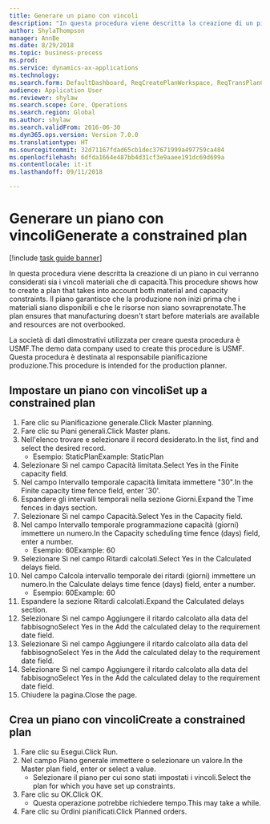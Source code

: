 ```yaml
--- 
title: Generare un piano con vincoli
description: "In questa procedura viene descritta la creazione di un piano in cui verranno considerati sia i vincoli materiali che di capacità."
author: ShylaThompson
manager: AnnBe
ms.date: 8/29/2018
ms.topic: business-process
ms.prod: 
ms.service: dynamics-ax-applications
ms.technology: 
ms.search.form: DefaultDashboard, ReqCreatePlanWorkspace, ReqTransPlanCard, ReqPlanSched
audience: Application User
ms.reviewer: shylaw
ms.search.scope: Core, Operations
ms.search.region: Global
ms.author: shylaw
ms.search.validFrom: 2016-06-30
ms.dyn365.ops.version: Version 7.0.0
ms.translationtype: HT
ms.sourcegitcommit: 32d71167fdad65cb1dec37671999a497759ca484
ms.openlocfilehash: 6dfda1664e487bb4d31cf3e9aaee191dc69d699a
ms.contentlocale: it-it
ms.lasthandoff: 09/11/2018

---
```

# <a name="generate-a-constrained-plan"></a><span data-ttu-id="c5abe-103">Generare un piano con vincoli</span><span class="sxs-lookup"><span data-stu-id="c5abe-103">Generate a constrained plan</span></span>

[!include [task guide banner](../../includes/task-guide-banner.md)]

<span data-ttu-id="c5abe-104">In questa procedura viene descritta la creazione di un piano in cui verranno considerati sia i vincoli materiali che di capacità.</span><span class="sxs-lookup"><span data-stu-id="c5abe-104">This procedure shows how to create a plan that takes into account both material and capacity constraints.</span></span> <span data-ttu-id="c5abe-105">Il piano garantisce che la produzione non inizi prima che i materiali siano disponibili e che le risorse non siano sovraprenotate.</span><span class="sxs-lookup"><span data-stu-id="c5abe-105">The plan ensures that manufacturing doesn't start before materials are available and resources are not overbooked.</span></span> 

<span data-ttu-id="c5abe-106">La società di dati dimostrativi utilizzata per creare questa procedura è USMF.</span><span class="sxs-lookup"><span data-stu-id="c5abe-106">The demo data company used to create this procedure is USMF.</span></span> <span data-ttu-id="c5abe-107">Questa procedura è destinata al responsabile pianificazione produzione.</span><span class="sxs-lookup"><span data-stu-id="c5abe-107">This procedure is intended for the production planner.</span></span>


## <a name="set-up-a-constrained-plan"></a><span data-ttu-id="c5abe-108">Impostare un piano con vincoli</span><span class="sxs-lookup"><span data-stu-id="c5abe-108">Set up a constrained plan</span></span>
1. <span data-ttu-id="c5abe-109">Fare clic su Pianificazione generale.</span><span class="sxs-lookup"><span data-stu-id="c5abe-109">Click Master planning.</span></span>
2. <span data-ttu-id="c5abe-110">Fare clic su Piani generali.</span><span class="sxs-lookup"><span data-stu-id="c5abe-110">Click Master plans.</span></span>
3. <span data-ttu-id="c5abe-111">Nell'elenco trovare e selezionare il record desiderato.</span><span class="sxs-lookup"><span data-stu-id="c5abe-111">In the list, find and select the desired record.</span></span>
    * <span data-ttu-id="c5abe-112">Esempio: StaticPlan</span><span class="sxs-lookup"><span data-stu-id="c5abe-112">Example: StaticPlan</span></span>  
4. <span data-ttu-id="c5abe-113">Selezionare Sì nel campo Capacità limitata.</span><span class="sxs-lookup"><span data-stu-id="c5abe-113">Select Yes in the Finite capacity field.</span></span>
5. <span data-ttu-id="c5abe-114">Nel campo Intervallo temporale capacità limitata immettere "30".</span><span class="sxs-lookup"><span data-stu-id="c5abe-114">In the Finite capacity time fence field, enter '30'.</span></span>
6. <span data-ttu-id="c5abe-115">Espandere gli intervalli temporali nella sezione Giorni.</span><span class="sxs-lookup"><span data-stu-id="c5abe-115">Expand the Time fences in days section.</span></span>
7. <span data-ttu-id="c5abe-116">Selezionare Sì nel campo Capacità.</span><span class="sxs-lookup"><span data-stu-id="c5abe-116">Select Yes in the Capacity field.</span></span>
8. <span data-ttu-id="c5abe-117">Nel campo Intervallo temporale programmazione capacità (giorni) immettere un numero.</span><span class="sxs-lookup"><span data-stu-id="c5abe-117">In the Capacity scheduling time fence (days) field, enter a number.</span></span>
    * <span data-ttu-id="c5abe-118">Esempio: 60</span><span class="sxs-lookup"><span data-stu-id="c5abe-118">Example: 60</span></span>  
9. <span data-ttu-id="c5abe-119">Selezionare Sì nel campo Ritardi calcolati.</span><span class="sxs-lookup"><span data-stu-id="c5abe-119">Select Yes in the Calculated delays field.</span></span>
10. <span data-ttu-id="c5abe-120">Nel campo Calcola intervallo temporale dei ritardi (giorni) immettere un numero.</span><span class="sxs-lookup"><span data-stu-id="c5abe-120">In the Calculate delays time fence (days) field, enter a number.</span></span>
    * <span data-ttu-id="c5abe-121">Esempio: 60</span><span class="sxs-lookup"><span data-stu-id="c5abe-121">Example: 60</span></span>  
11. <span data-ttu-id="c5abe-122">Espandere la sezione Ritardi calcolati.</span><span class="sxs-lookup"><span data-stu-id="c5abe-122">Expand the Calculated delays section.</span></span>
12. <span data-ttu-id="c5abe-123">Selezionare Sì nel campo Aggiungere il ritardo calcolato alla data del fabbisogno</span><span class="sxs-lookup"><span data-stu-id="c5abe-123">Select Yes in the Add the calculated delay to the requirement date field.</span></span>
13. <span data-ttu-id="c5abe-124">Selezionare Sì nel campo Aggiungere il ritardo calcolato alla data del fabbisogno</span><span class="sxs-lookup"><span data-stu-id="c5abe-124">Select Yes in the Add the calculated delay to the requirement date field.</span></span>
14. <span data-ttu-id="c5abe-125">Selezionare Sì nel campo Aggiungere il ritardo calcolato alla data del fabbisogno</span><span class="sxs-lookup"><span data-stu-id="c5abe-125">Select Yes in the Add the calculated delay to the requirement date field.</span></span>
15. <span data-ttu-id="c5abe-126">Chiudere la pagina.</span><span class="sxs-lookup"><span data-stu-id="c5abe-126">Close the page.</span></span>

## <a name="create-a-constrained-plan"></a><span data-ttu-id="c5abe-127">Crea un piano con vincoli</span><span class="sxs-lookup"><span data-stu-id="c5abe-127">Create a constrained plan</span></span>
1. <span data-ttu-id="c5abe-128">Fare clic su Esegui.</span><span class="sxs-lookup"><span data-stu-id="c5abe-128">Click Run.</span></span>
2. <span data-ttu-id="c5abe-129">Nel campo Piano generale immettere o selezionare un valore.</span><span class="sxs-lookup"><span data-stu-id="c5abe-129">In the Master plan field, enter or select a value.</span></span>
    * <span data-ttu-id="c5abe-130">Selezionare il piano per cui sono stati impostati i vincoli.</span><span class="sxs-lookup"><span data-stu-id="c5abe-130">Select the plan for which you have set up constraints.</span></span>  
3. <span data-ttu-id="c5abe-131">Fare clic su OK.</span><span class="sxs-lookup"><span data-stu-id="c5abe-131">Click OK.</span></span>
    * <span data-ttu-id="c5abe-132">Questa operazione potrebbe richiedere tempo.</span><span class="sxs-lookup"><span data-stu-id="c5abe-132">This may take a while.</span></span>  
4. <span data-ttu-id="c5abe-133">Fare clic su Ordini pianificati.</span><span class="sxs-lookup"><span data-stu-id="c5abe-133">Click Planned orders.</span></span>


